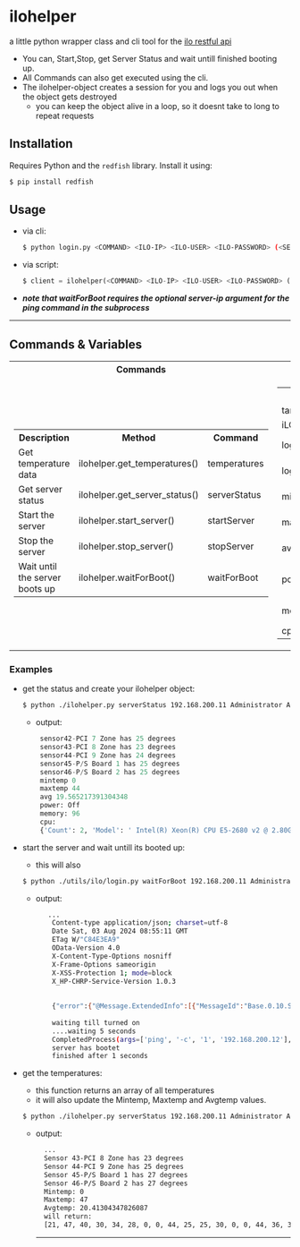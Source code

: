 # ilohelper
a little python wrapper class and cli tool for the [ilo restful api](https://hewlettpackard.github.io/python-ilorest-library/index.html)
- You can, Start,Stop, get Server Status and wait untill finished booting up.
- All Commands can also get executed using the cli.
- The ilohelper-object creates a session for you and logs you out when the object gets destroyed
  - you can keep the object alive in a loop, so it doesnt take to long to repeat requests
    
## Installation

Requires Python and the `redfish` library. Install it using:
  ```bash
  $ pip install redfish
  ```


## Usage

- via cli:
  ```bash
  $ python login.py <COMMAND> <ILO-IP> <ILO-USER> <ILO-PASSWORD> (<SERVER-IP>)
  ```
- via script:
  ```python
  $ client = ilohelper(<COMMAND> <ILO-IP> <ILO-USER> <ILO-PASSWORD> (<SERVER-IP>)
  ```
- ***note that waitForBoot requires the optional server-ip argument for the ping command in the subprocess***
--- 


## Commands & Variables



<table>
    <tr>
        <th>Commands</th>
        <th>ilohelper Class Variables</th>
    </tr>
    <tr>
        <td>
            <table>
                <tr>
                    <th>Description</th>
                    <th>Method</th>
                    <th>Command</th>
                </tr>
                <tr>
                    <td>Get temperature data</td>
                    <td>ilohelper.get_temperatures()</td>
                    <td>temperatures</td>
                </tr>
                <tr>
                    <td>Get server status</td>
                    <td>ilohelper.get_server_status()</td>
                    <td>serverStatus</td>
                </tr>
                <tr>
                    <td>Start the server</td>
                    <td>ilohelper.start_server()</td>
                    <td>startServer</td>
                </tr>
                <tr>
                    <td>Stop the server</td>
                    <td>ilohelper.stop_server()</td>
                    <td>stopServer</td>
                </tr>
                <tr>
                    <td>Wait until the server boots up</td>
                    <td>ilohelper.waitForBoot()</td>
                    <td>waitForBoot</td>
                </tr>
            </table>
        </td>
        <td>
            <table>
                <tr>
                    <th>Variable</th>
                    <th>Description</th>
                    <th>Type</th>
                </tr>
                <tr>
                    <td>target_ip</td>
                    <td>server ip</td>
                    <td>str</td>
                </tr>
                <tr>
                    <td>iLO_host</td>
                    <td>ilo ip</td>
                    <td>str</td>
                </tr>
                <tr>
                    <td>login_account</td>
                    <td>ilo user account</td>
                    <td>str</td>
                </tr>
                <tr>
                    <td>login_password</td>
                    <td>ilo user password</td>
                    <td>str</td>
                </tr>
                <tr>
                    <td>mintemp</td>
                    <td>lowest temperature</td>
                    <td>int</td>
                </tr>
                <tr>
                    <td>maxtemp</td>
                    <td>highest temperature</td>
                    <td>int</td>
                </tr>
                <tr>
                    <td>avgtemp</td>
                    <td>average temperature</td>
                    <td>float</td>
                </tr>
                <tr>
                    <td>power_state</td>
                    <td>server power status</td>
                    <td>bool</td>
                </tr>
                <tr>
                    <td>memory</td>
                    <td>memory in GB</td>
                    <td>int</td>
                </tr>
                <tr>
                    <td>cpu</td>
                    <td>cpu object</td>
                    <td>dict</td>
                </tr>
            </table>
        </td>
    </tr>
</table>



### Examples

- get the status and create your ilohelper object:
  ```bash
  $ python ./ilohelper.py serverStatus 192.168.200.11 Administrator AGSBTGWW 
  ```

  - output:
     ```python
      sensor42-PCI 7 Zone has 25 degrees
      sensor43-PCI 8 Zone has 23 degrees
      sensor44-PCI 9 Zone has 24 degrees
      sensor45-P/S Board 1 has 25 degrees
      sensor46-P/S Board 2 has 25 degrees
      mintemp 0
      maxtemp 44
      avg 19.565217391304348
      power: Off
      memory: 96
      cpu: 
      {'Count': 2, 'Model': ' Intel(R) Xeon(R) CPU E5-2680 v2 @ 2.80GHz      ', 'Status': {'HealthRollup': 'OK'}}
    ```
- start the server and wait untill its booted up:
  - this will also 
  ```bash
  $ python ./utils/ilo/login.py waitForBoot 192.168.200.11 Administrator AGSBTGWW 192.168.200.12
  ```
  - output:
    ```bash
       ...
        Content-type application/json; charset=utf-8
        Date Sat, 03 Aug 2024 08:55:11 GMT
        ETag W/"C84E3EA9"
        OData-Version 4.0
        X-Content-Type-Options nosniff
        X-Frame-Options sameorigin
        X-XSS-Protection 1; mode=block
        X_HP-CHRP-Service-Version 1.0.3
        
        
        {"error":{"@Message.ExtendedInfo":[{"MessageId":"Base.0.10.Success"}],"code":"iLO.0.10.ExtendedInfo","message":"See @Message.ExtendedInfo for more information."}}
        
        waiting till turned on
        ....waiting 5 seconds
        CompletedProcess(args=['ping', '-c', '1', '192.168.200.12'], returncode=1, stdout='PING 192.168.200.12 (192.168.200.12) 56(84) bytes of data.\n\n--- 192.168.200.12 ping statistics ---\n1 Pakete übertragen, 0 empfangen, 100% packet loss, time 0ms\n\n')
        server has bootet
        finished after 1 seconds
     ```
- get the temperatures:
  - this function returns an array of all temperatures
  - it will also update the Mintemp, Maxtemp and Avgtemp values.
  ```bash
  $ python ./ilohelper.py serverStatus 192.168.200.11 Administrator AGSBTGWW  
  ```
  - output:
    ```bash
      ...
      Sensor 43-PCI 8 Zone has 23 degrees
      Sensor 44-PCI 9 Zone has 25 degrees
      Sensor 45-P/S Board 1 has 27 degrees
      Sensor 46-P/S Board 2 has 27 degrees
      Mintemp: 0
      Maxtemp: 47
      Avgtemp: 20.41304347826087
      will return: 
      [21, 47, 40, 30, 34, 28, 0, 0, 44, 25, 25, 30, 0, 0, 44, 36, 33, 24, 30, 34, 31, 30, 0, 40, 23, 0, 0, 0, 0, 0, 0, 0, 0, 0, 0, 26, 26, 27, 28, 28, 27, 26, 23, 25, 27, 27]
    ``` 
    ---

